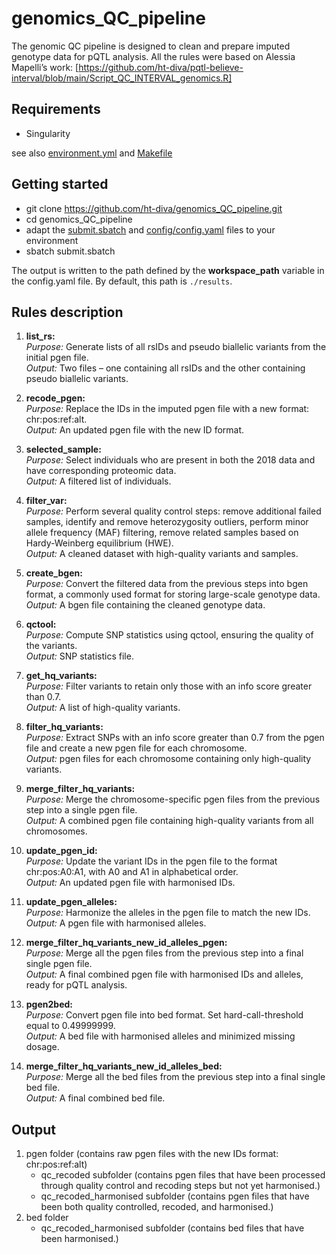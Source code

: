 # genomics_QC_pipeline
The genomic QC pipeline is designed to clean and prepare imputed genotype data for pQTL analysis.
All the rules were based on Alessia Mapelli’s work: [https://github.com/ht-diva/pqtl-believe-interval/blob/main/Script_QC_INTERVAL_genomics.R]


## Requirements
* Singularity

see also [environment.yml](environment.yml) and [Makefile](Makefile)

## Getting started

* git clone https://github.com/ht-diva/genomics_QC_pipeline.git
* cd genomics_QC_pipeline
* adapt the [submit.sbatch](submit.sbatch) and [config/config.yaml](config/config.yaml) files to your environment
* sbatch submit.sbatch

The output is written to the path defined by the **workspace_path** variable in the config.yaml file. By default, this path is `./results`.

## Rules description
1. **list_rs:** <br />
*Purpose:* Generate lists of all rsIDs and pseudo biallelic variants from the initial pgen file.<br />
*Output:* Two files – one containing all rsIDs and the other containing pseudo biallelic variants.<br />

2. **recode_pgen:** <br />
*Purpose:* Replace the IDs in the imputed pgen file with a new format: chr:pos:ref:alt. <br />
*Output:* An updated pgen file with the new ID format. <br />

3. **selected_sample:** <br />
*Purpose:* Select individuals who are present in both the 2018 data and have corresponding proteomic data. <br />
*Output:* A filtered list of individuals. <br />

4. **filter_var:** <br />
*Purpose:* Perform several quality control steps: remove additional failed samples, identify and remove heterozygosity outliers, perform minor allele frequency (MAF) filtering, remove related samples based on Hardy-Weinberg equilibrium (HWE). <br />
*Output:* A cleaned dataset with high-quality variants and samples. <br />

5. **create_bgen:** <br />
*Purpose:* Convert the filtered data from the previous steps into bgen format, a commonly used format for storing large-scale genotype data. <br />
*Output:* A bgen file containing the cleaned genotype data. <br />

6. **qctool:** <br />
*Purpose:* Compute SNP statistics using qctool, ensuring the quality of the variants. <br />
*Output:* SNP statistics file. <br />

7. **get_hq_variants:** <br />
*Purpose:* Filter variants to retain only those with an info score greater than 0.7. <br />
*Output:* A list of high-quality variants. <br />

8. **filter_hq_variants:** <br />
*Purpose:* Extract SNPs with an info score greater than 0.7 from the pgen file and create a new pgen file for each chromosome. <br />
*Output:* pgen files for each chromosome containing only high-quality variants. <br />

9. **merge_filter_hq_variants:** <br />
*Purpose:* Merge the chromosome-specific pgen files from the previous step into a single pgen file. <br />
*Output:* A combined pgen file containing high-quality variants from all chromosomes. <br />

10. **update_pgen_id:** <br />
*Purpose:* Update the variant IDs in the pgen file to the format chr:pos:A0:A1, with A0 and A1 in alphabetical order. <br />
*Output:* An updated pgen file with harmonised IDs. <br />

11. **update_pgen_alleles:** <br />
*Purpose:* Harmonize the alleles in the pgen file to match the new IDs. <br />
*Output:* A pgen file with harmonised alleles. <br />

12. **merge_filter_hq_variants_new_id_alleles_pgen:** <br />
*Purpose:* Merge all the pgen files from the previous step into a final single pgen file. <br />
*Output:* A final combined pgen file with harmonised IDs and alleles, ready for pQTL analysis. <br />

13. **pgen2bed:** <br />
*Purpose:* Convert pgen file into bed format. Set hard-call-threshold equal to 0.49999999. <br />
*Output:* A bed file with harmonised alleles and minimized missing dosage. <br />

14. **merge_filter_hq_variants_new_id_alleles_bed:** <br />
*Purpose:* Merge all the bed files from the previous step into a final single bed file. <br />
*Output:* A final combined bed file. <br />

## Output
1. pgen folder (contains raw pgen files with the new IDs format: chr:pos:ref:alt) <br />
   - qc_recoded subfolder (contains pgen files that have been processed through quality control and recoding steps but not yet harmonised.)
   - qc_recoded_harmonised subfolder (contains pgen files that have been both quality controlled, recoded, and harmonised.)
2. bed folder
   - qc_recoded_harmonised subfolder (contains bed files that have been harmonised.)
